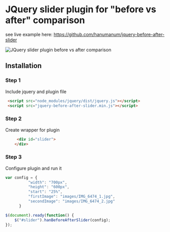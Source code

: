 # JQuery slider plugin for "before vs after" comparison 
see live example here:
https://github.com/hanumanum/jquery-before-after-slider

![JQuery slider plugin before vs after comparison](https://raw.githubusercontent.com/hanumanum/before-after-slider/master/thumbnail.png)

## Installation

### Step 1
Include jquery and plugin file

```html
 <script src="node_modules/jquery/dist/jquery.js"></script>
 <script src="jquery-before-after-slider.min.js"></script>
```


### Step 2
Create wrapper for plugin

```html
     <div id="slider">
    </div>
```

### Step 3
Configure plugin and run it 

```javascript
var config = {
          "width": "700px",
          "height": "600px",
          "start": "25%",
          "firstImage": "images/IMG_6474_1.jpg",
          "secondImage": "images/IMG_6474_2.jpg"
      }

$(document).ready(function() {
    $("#slider").hanBeforeAfterSlider(config);
});
```


